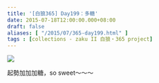 ```yaml
---
title: '[白狼365] Day199：多糖'
date: 2015-07-18T12:00:00.000+08:00
draft: false
aliases: [ "/2015/07/365-day199.html" ]
tags : [collections - zaku II 白狼・365 project]
---
```


[![](https://farm1.staticflickr.com/555/19778830931_e8e1d26caf_z.jpg)](https://farm1.staticflickr.com/555/19778830931_e8e1d26caf_z.jpg)

起勢加加加糖，so sweet～～～